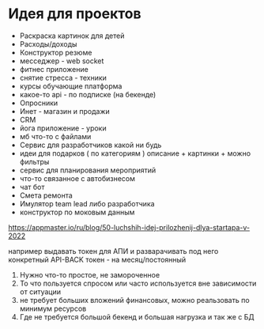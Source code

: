 # Идея для проектов

- Раскраска картинок для детей
- Расходы/доходы
- Конструктор резюме
- месседжер - web socket
- фитнес приложение
- снятие стресса - техники 
- курсы обучающие платформа
- какое-то api - по подписке (на бекенде)
- Опросники
- Инет - магазин и продажи
- CRM
- йога приложение - уроки
- мб что-то с файлами
- Сервис для разработчиков какой ни будь
- идеи для подарков ( по категориям ) описание + картинки + можно фильтры
- сервис для планирования мероприятий
- что-то связанное с автобизнесом 
- чат бот
- Смета ремонта
- Имулятор team lead либо разработчика
- конструктор по моковым данным

https://appmaster.io/ru/blog/50-luchshih-idej-prilozhenij-dlya-startapa-v-2022

например выдавать токен для АПИ и разварачивать под него конкретный API-BACK
токен - на месяц/постоянный

1. Нужно что-то простое, не замороченное
2. То что пользуется спросом или часто используется вне зависимости от ситуации
3. не требует больших вложений финансовых, можно реальзовать по минимум ресурсов
4. Где не требуется большой бекенд и большая нагрузка и так же с БД
